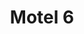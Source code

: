 ---
photo_name: /img/Motel-6-CB.jpg
photo_alt: Motel 6 in Coos Bay, OR
title: Motel 6
property_name: Motel 6
property_category: '1'
address:
  street: 1445 N. Bayshore Drive
  street2: 
  city: Coos Bay
  state: OR
  zip: '97420'
phone_toll_free: 800-466-8356
phone_local: 541-267-7171
units: '94'
cost: '2'
property_description: >-
  Located on Hwy 101 in Coos Bay, Motel 6 offers a variety of modern rooms with in-room spa tubs, kitchenettes, & free wifi. Within 5 miles of shopping, dining & entertainment in both Coos Bay and North Bend. Motel 6: Save more for what you travel for®
website: 'http://www.motel6.com'
amenityList: 
  - amenitySelect: '4'
  - amenitySelect: '5'
  - amenitySelect: '6'
  - amenitySelect: '7'
  - amenitySelect: '8'
  - amenitySelect: '9'
  - amenitySelect: '10'
---